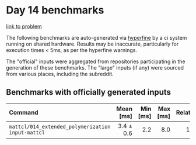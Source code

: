 # Day 14 benchmarks

[link to problem](http://adventofcode.com/2021/day/14)

The following benchmarks are auto-generated via [hyperfine](https://github.com/sharkdp/hyperfine) by a ci system running on shared hardware. Results may be inaccurate, particularly for execution times < 5ms, as per the hyperfine warnings.

The "official" inputs were aggregated from repositories participating in the generation of these benchmarks. The "large" inputs (if any) were sourced from various places, including the subreddit.

## Benchmarks with officially generated inputs
| Command | Mean [ms] | Min [ms] | Max [ms] | Relative |
|:---|---:|---:|---:|---:|
| `mattcl/014_extended_polymerization input-mattcl` | 3.4 ± 0.6 | 2.2 | 8.0 | 1.00 |
